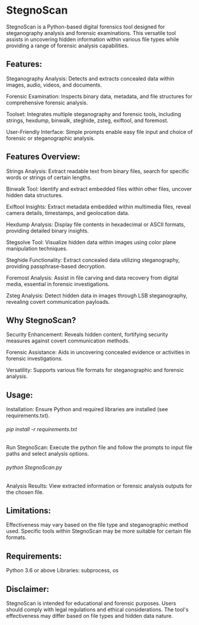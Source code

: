 # StegnoScan
StegnoScan is a Python-based digital forensics tool designed for steganography analysis and forensic examinations. This versatile tool assists in uncovering hidden information within various file types while providing a range of forensic analysis capabilities.

## Features:
Steganography Analysis: Detects and extracts concealed data within images, audio, videos, and documents.

Forensic Examination: Inspects binary data, metadata, and file structures for comprehensive forensic analysis.

Toolset: Integrates multiple steganography and forensic tools, including strings, hexdump, binwalk, steghide, zsteg, exiftool, and foremost.

User-Friendly Interface: Simple prompts enable easy file input and choice of forensic or steganographic analysis.

## Features Overview:
Strings Analysis: Extract readable text from binary files, search for specific words or strings of certain lengths.

Binwalk Tool: Identify and extract embedded files within other files, uncover hidden data structures.

Exiftool Insights: Extract metadata embedded within multimedia files, reveal camera details, timestamps, and geolocation data.

Hexdump Analysis: Display file contents in hexadecimal or ASCII formats, providing detailed binary insights.

Stegsolve Tool: Visualize hidden data within images using color plane manipulation techniques.

Steghide Functionality: Extract concealed data utilizing steganography, providing passphrase-based decryption.

Foremost Analysis: Assist in file carving and data recovery from digital media, essential in forensic investigations.

Zsteg Analysis: Detect hidden data in images through LSB steganography, revealing covert communication payloads.

## Why StegnoScan?
Security Enhancement: Reveals hidden content, fortifying security measures against covert communication methods.

Forensic Assistance: Aids in uncovering concealed evidence or activities in forensic investigations.

Versatility: Supports various file formats for steganographic and forensic analysis.

## Usage:
Installation: Ensure Python and required libraries are installed (see requirements.txt).
###### pip install -r requirements.txt
Run StegnoScan: Execute the python file and follow the prompts to input file paths and select analysis options.
###### python StegnoScan.py
Analysis Results: View extracted information or forensic analysis outputs for the chosen file.

## Limitations:
Effectiveness may vary based on the file type and steganographic method used.
Specific tools within StegnoScan may be more suitable for certain file formats.

## Requirements:
Python 3.6 or above
Libraries: subprocess, os

## Disclaimer:
StegnoScan is intended for educational and forensic purposes. Users should comply with legal regulations and ethical considerations. The tool's effectiveness may differ based on file types and hidden data nature.

